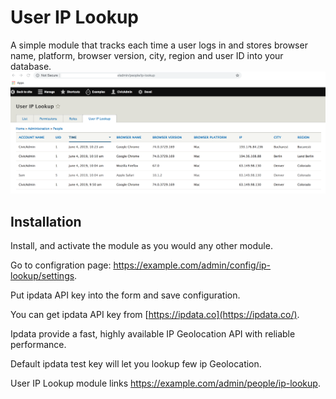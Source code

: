 # User IP Lookup
A simple module that tracks each time a user logs in and stores browser name, platform, browser version, city, region  and user ID into your database.
![example](ip_lookup.png)

## Installation
Install, and activate the module as you would any other module.

Go to configration page: https://example.com/admin/config/ip-lookup/settings.

Put ipdata API key into the form and save configuration.

You can get ipdata API key from [https://ipdata.co](https://ipdata.co/).

Ipdata provide a fast, highly available IP Geolocation API with reliable performance.

Default ipdata test key will let you lookup few ip Geolocation.


User IP Lookup module links  https://example.com/admin/people/ip-lookup. 

